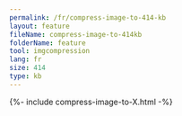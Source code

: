 ```yaml
---
permalink: /fr/compress-image-to-414-kb
layout: feature
fileName: compress-image-to-414kb
folderName: feature
tool: imgcompression
lang: fr
size: 414
type: kb
---
```


{%- include compress-image-to-X.html -%}
